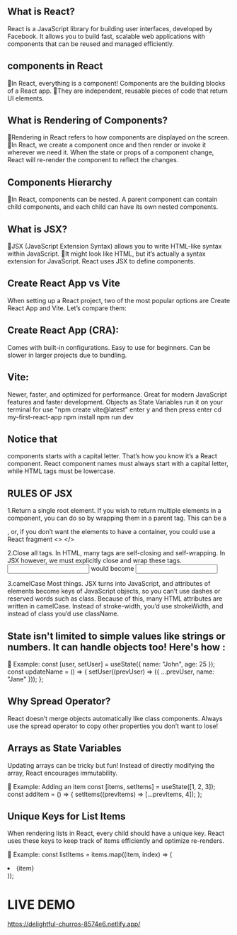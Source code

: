 ## What is React?

React is a JavaScript library for building user interfaces, developed by Facebook. It allows you to build fast, scalable web applications with components that can be reused and managed efficiently.

## components in React

🔹In React, everything is a component! Components are the building blocks of a React app.
🔹They are independent, reusable pieces of code that return UI elements.

## What is Rendering of Components?

🔹Rendering in React refers to how components are displayed on the screen.
🔹In React, we create a component once and then render or invoke it wherever we need it. When the state or props of a component change, React will re-render the component to reflect the changes. 

## Components Hierarchy

🔹In React, components can be nested. A parent component can contain child components, and each child can have its own nested components. 

## What is JSX?

🔹JSX (JavaScript Extension Syntax) allows you to  write HTML-like syntax within JavaScript. 
🔹It might look like HTML, but it’s actually a syntax extension for JavaScript. React uses JSX to define components.

## Create React App vs Vite

When setting up a React project, two of the most popular options are Create React App and Vite. Let’s compare them:

## Create React App (CRA):

Comes with built-in configurations.
Easy to use for beginners.
Can be slower in larger projects due to bundling.

## Vite:

Newer, faster, and optimized for performance.
Great for modern JavaScript features and faster development.
Objects as State Variables
run it on your terminal for use "npm create vite@latest"
enter y and then press enter
cd my-first-react-app
npm install
npm run dev

## Notice that
components starts with a capital letter. That’s how you know it’s a React component. React component names must always start with a capital letter, while HTML tags must be lowercase.

## RULES OF JSX
1.Return a single root element.
If you wish to return multiple elements in a component, you can do so by wrapping them in a parent tag. This can be a <div>, or, if you don’t want the elements to have a container, you could use a React fragment <> </>


2.Close all tags.
In HTML, many tags are self-closing and self-wrapping. In JSX however, we must explicitly close and wrap these tags.
<input> would become <input />


3.camelCase Most things.
JSX turns into JavaScript, and attributes of elements become keys of JavaScript objects, so you can’t use dashes or reserved words such as class. Because of this, many HTML attributes are written in camelCase. Instead of stroke-width, you’d use strokeWidth, and instead of class you’d use className.

## State isn't limited to simple values like strings or numbers. It can handle objects too! Here's how :

🔹 Example:
const [user, setUser] = useState({ name: "John", age: 25 }); 
const updateName = () => { 
 setUser((prevUser) => ({ ...prevUser, name: "Jane" })); 
}; 

## Why Spread Operator?

React doesn’t merge objects automatically like class components. Always use the spread operator to copy other properties you don’t want to lose!

## Arrays as State Variables

Updating arrays can be tricky but fun! Instead of directly modifying the array, React encourages immutability.

🔹 Example: Adding an item
const [items, setItems] = useState([1, 2, 3]); 
const addItem = () => { 
 setItems((prevItems) => [...prevItems, 4]); 
}; 

## Unique Keys for List Items

When rendering lists in React, every child should have a unique key. React uses these keys to keep track of items efficiently and optimize re-renders.

🔹 Example:
const listItems = items.map((item, index) => ( 
 <li key={index}>{item}</li> 
)); 

# LIVE DEMO
https://delightful-churros-8574e6.netlify.app/

